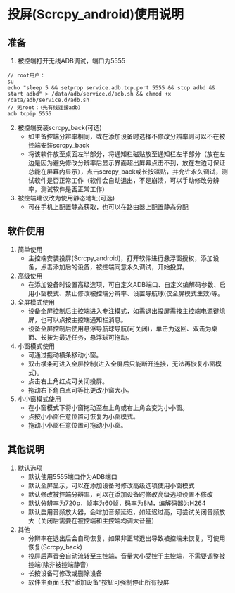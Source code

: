 # 投屏(Scrcpy_android)使用说明

## 准备

1. 被控端打开无线ADB调试，端口为5555
``` shell
// root用户：
su
echo "sleep 5 && setprop service.adb.tcp.port 5555 && stop adbd && start adbd" > /data/adb/service.d/adb.sh && chmod +x /data/adb/service.d/adb.sh
// 无root：（先有线连接adb）
adb tcpip 5555
```
2. 被控端安装scrcpy_back(可选)
	- 如主备控端分辨率相同，或在添加设备时选择不修改分辨率则可以不在被控端安装scrcpy_back
	- 将该软件放至桌面左半部分，将通知栏磁贴放至通知栏左半部分（放在左边是因为避免修改分辨率后显示界面超出屏幕点击不到，放在左边可保证总能在屏幕内显示），点击scrcpy_back或长按磁贴，并允许永久调试，测试软件是否正常工作（软件会自动退出，不是崩溃，可以手动修改分辨率，测试软件是否正常工作）
3. 被控端建议改为使用静态地址(可选)
	- 可在手机上配置静态获取，也可以在路由器上配置静态分配

## 软件使用

1. 简单使用
	- 主控端安装投屏(Scrcpy_android)，打开软件进行悬浮窗授权，添加设备，点击添加后的设备，被控端同意永久调试，开始投屏。
2. 高级使用
	- 在添加设备时设置高级选项，可自定义ADB端口、自定义编解码参数、启用小窗模式、禁止修改被控端分辨率、设置导航球(仅全屏模式生效)等。
3. 全屏模式使用
	- 设备全屏控制后主控端进入专注模式，如需退出投屏需按主控端电源键熄屏，也可以点按主控端通知栏消息。
	- 设备全屏控制后使用悬浮导航球导航(可关闭)，单击为返回、双击为桌面、长按为最近任务，悬浮球可拖动。
4. 小窗模式使用
	- 可通过拖动横条移动小窗。
	- 双击横条可进入全屏控制(进入全屏后只能断开连接，无法再恢复小窗模式)。
	- 点击右上角红点可关闭投屏。
	- 拖动右下角白点可等比更改小窗大小。
5. 小小窗模式使用
	- 在小窗模式下将小窗拖动至左上角或右上角会变为小小窗。
	- 点按小小窗任意位置可恢复为小窗模式。
	- 拖动小小窗任意位置可拖动小小窗。

## 其他说明

1. 默认选项
	- 默认使用5555端口作为ADB端口
	- 默认全屏显示，可以在添加设备时修改高级选项使用小窗模式
	- 默认修改被控端分辨率，可以在添加设备时修改高级选项设置不修改
	- 默认分辨率为720p，帧率为60帧，码率为8M，编解码器为H264
	- 默认启用音频放大器，会增加音频延迟，如延迟过高，可尝试关闭音频放大（关闭后需要在被控端和主控端均调大音量）
2. 其他
	- 分辨率在退出后会自动恢复，如果非正常退出导致被控端未恢复，可使用恢复(Scrcpy_back)
	- 投屏后声音会自动流转至主控端，音量大小受控于主控端，不需要调整被控端(除非被控端静音)
	- 长按设备可修改或删除设备
	- 软件主页面长按“添加设备”按钮可强制停止所有投屏
